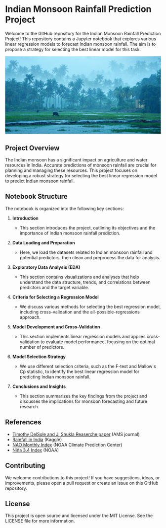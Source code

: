 # Indian Monsoon Rainfall Prediction Project

Welcome to the GitHub repository for the Indian Monsoon Rainfall Prediction Project! This repository contains a Jupyter notebook  that explores various linear regression models to forecast Indian monsoon rainfall. The aim is to propose a strategy for selecting the best linear model for this task.

![Picture](https://github.com/BelhsanHmida/Indian-Monsoon-Prediciton/blob/main/artifacts/Monsoonpicture.PNG)

## Project Overview
The Indian monsoon has a significant impact on agriculture and water resources in India. Accurate predictions of monsoon rainfall are crucial for planning and managing these resources. This project focuses on developing a robust strategy for selecting the best linear regression model to predict Indian monsoon rainfall.

## Notebook Structure
The notebook is organized into the following key sections:

1. **Introduction**
   - This section introduces the project, outlining its objectives and the importance of Indian monsoon rainfall prediction.
   
2. **Data Loading and Preparation**
   - Here, we load the datasets related to Indian monsoon rainfall and potential predictors, then clean and preprocess the data for analysis.
   
3. **Exploratory Data Analysis (EDA)**
   - This section contains visualizations and analyses that help understand the data structure, trends, and correlations between predictors and the target variable.
   
4. **Criteria for Selecting a Regression Model**
   - We discuss various methods for selecting the best regression model, including cross-validation and the all-possible-regressions approach.
   
5. **Model Development and Cross-Validation**
   - This section implements linear regression models and applies cross-validation to evaluate model performance, focusing on the optimal number of predictors.
   
6. **Model Selection Strategy**
   - We use different selection criteria, such as the F-test and Mallow's Cp statistic, to identify the best linear regression model for predicting Indian monsoon rainfall.
   
7. **Conclusions and Insights**
   - This section summarizes the key findings from the project and discusses the implications for monsoon forecasting and future research.
   
## References
- [Timothy DelSole and J. Shukla Reaserche paper](https://journals.ametsoc.org/view/journals/clim/15/24/1520-0442_2002_015_3645_lpoimr_2.0.co_2.xml) (AMS journal)
- [Rainfall in India](https://www.kaggle.com/datasets/rajanand/rainfall-in-india) (Kaggle)
- [NAO Monthly Index](https://www.cpc.ncep.noaa.gov/products/precip/CWlink/pna/norm.nao.monthly.b5001.current.ascii.table) (NOAA Climate Prediction Center)
- [Niña 3.4 Index](https://psl.noaa.gov/data/correlation/nina34.data) (NOAA)
  
## Contributing
We welcome contributions to this project! If you have suggestions, ideas, or improvements, please open a pull request or create an issue on this GitHub repository.

## License
This project is open source and licensed under the MIT License. See the LICENSE file for more information.
